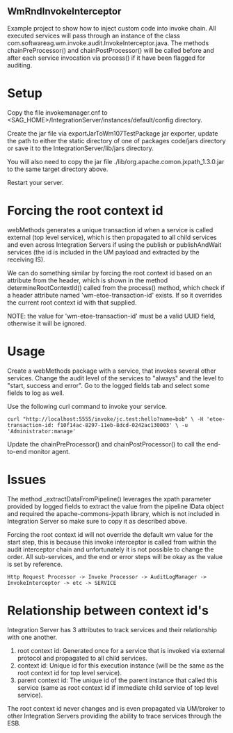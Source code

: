 ## WmRndInvokeInterceptor

Example project to show how to inject custom code into invoke chain. All executed services will pass through an instance of the class com.softwareag.wm.invoke.audit.InvokeInterceptor.java. The methods chainPreProcessor() and chainPostProcessor() will be called before and after each service invocation via process() if it have been flagged for auditing. 


# Setup

Copy the file invokemanager.cnf to <SAG_HOME>/IntegrationServer/instances/default/config directory.

Create the jar file via exportJarToWm107TestPackage jar exporter, update the path to either the static directory of one of packages code/jars directory or save
it to the IntegrationServer/lib/jars directory.

You will also need to copy the jar file ./lib/org.apache.comon.jxpath_1.3.0.jar to the same target directory above.

Restart your server.


# Forcing the root context id

webMethods generates a unique transaction id when a service is called external (top level service), which is then propagated to all child services and even across 
Integration Servers if using the publish or publishAndWait services (the id is included in the UM payload and extracted by the receiving IS).

We can do something similar by forcing the root context id based on an attribute from the header, which is shown in the method determineRootContextId() called from the
process() method, which check if a header attribute named 'wm-etoe-transaction-id' exists. If so it overrides the current root context id with that supplied.

NOTE: the value for 'wm-etoe-transaction-id' must be a valid UUID field, otherwise it will be ignored.

# Usage

Create a webMethods package with a service, that invokes several other services. Change the audit level of the services to "always" and the level to "start, success and error".
Go to the logged fields tab and select some fields to log as well.

Use the following curl command to invoke your service.

`curl "http://localhost:5555/invoke/jc.test:hello?name=bob" \
     -H 'etoe-transaction-id: f10f14ac-8297-11eb-8dcd-0242ac130003' \
     -u 'Administrator:manage'`    
 
Update the chainPreProcessor() and chainPostProcessor() to call the end-to-end monitor agent.

# Issues

The method _extractDataFromPipeline() leverages the xpath parameter provided by logged fields to extract the value from the pipeline IData object and
required the apache-commons-jxpath library, which is not included in Integration Server so make sure to copy it as described above.

Forcing the root context id will not override the default wm value for the start step, this is because this invoke interceptor is called from within the audit interceptor chain and unfortunately it is not possible to change the order. All sub-services, and the end or error steps will be okay as the value is set by reference.

`Http Request Processor -> Invoke Processor -> AuditLogManager -> InvokeInterceptor -> etc -> SERVICE`


# Relationship between context id's

Integration Server has 3 attributes to track services and their relationship with one another.

1. root context id: Generated once for a service that is invoked via external protocol and propagated to all child services.
2. context id: Unique id for this execution instance (will be the same as the root context id for top level service).
3. parent context id: The unique id of the parent instance that called this service (same as root context id if immediate child service of top level service).

The root context id never changes and is even propagated via UM/broker to other Integration Servers providing the ability to trace services through the ESB.

